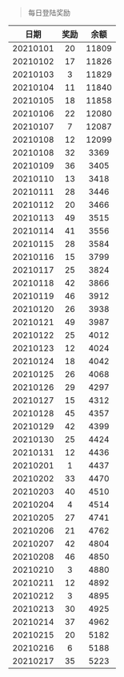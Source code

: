 > 每日登陆奖励


| 日期 |  奖励 | 余额 | 
|:----:|:----:|:----:|
| 20210101 | 20 | 11809 |
| 20210102 | 17 | 11826 |
| 20210103 | 3 | 11829 |
| 20210104 | 11 | 11840 |
| 20210105 | 18 | 11858 |
| 20210106 | 22 | 12080 |
| 20210107 | 7  | 12087 |
| 20210108 |12  | 12099 |
| 20210108 |32  | 3369 |
| 20210109 |36  | 3405 |
| 20210110 |13  | 3418 |
| 20210111 |28  | 3446 |
| 20210112 |20  | 3466 |
| 20210113 |49  | 3515 |
| 20210114 |41  | 3556 |
| 20210115 |28  | 3584 |
| 20210116 |15  | 3799 |
| 20210117 |25  | 3824 |
| 20210118 |42  | 3866 |
| 20210119 |46  | 3912 |
| 20210120 |26  | 3938 |
| 20210121 |49  | 3987 |
| 20210122 |25  | 4012 |
| 20210123 |12  | 4024 |
| 20210124 |18  | 4042 |
| 20210125 |26  | 4068 |
| 20210126 |29  | 4297 |
| 20210127 |15  | 4312 |
| 20210128 |45  | 4357 |
| 20210129 |42  | 4399 |
| 20210130 |25  | 4424 |
| 20210131 |12  | 4436 |
| 20210201 |1  | 4437 |
| 20210202 |33  | 4470 |
| 20210203 |40  | 4510 |
| 20210204 |4  | 4514 |
| 20210205 |27  | 4741 |
| 20210206 |21  | 4762 |
| 20210207 |42  | 4804 |
| 20210208 |46  | 4850 |
| 20210210 |3  | 4880 |
| 20210211 |12  | 4892 |
| 20210212 |3  | 4895 |
| 20210213 |30  | 4925 |
| 20210214 |37  | 4962 |
| 20210215 |20  | 5182 |
| 20210216 |6  | 5188 |
| 20210217 |35  | 5223 |
